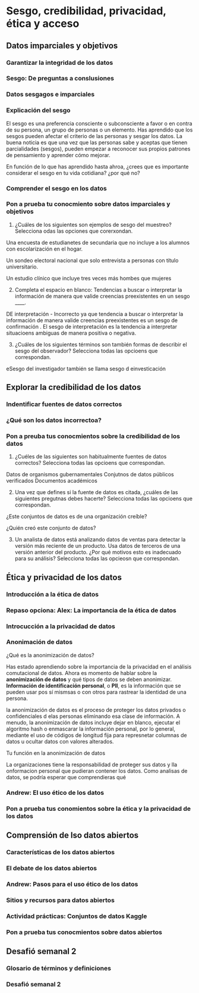# Sesgo, credibilidad, privacidad, ética y acceso

## Datos imparciales y objetivos 

### Garantizar la integridad de los datos 


### Sesgo: De preguntas a conslusiones

### Datos sesgagos e imparciales 

### Explicación del sesgo 

El sesgo es una preferencia consciente o subconsciente a favor o en contra de su persona, un grupo de personas o un elemento. Has aprendido que los sesgos pueden afectar el criterio de las personas y sesgar los datos. La buena noticia es que una vez que las personas sabe y aceptas que tienen parcialidades (sesgos), pueden empezar a reconocer sus propios patrones de pensamiento y aprender cómo mejorar. 

En función de lo que has aprendido hasta ahroa, ¿crees que es importante considerar el sesgo en tu vida cotidiana? ¿por qué no?



### Comprender el sesgo en los datos 



### Pon a prueba tu conocmiento sobre datos imparciales y objetivos 

1. ¿Cuáles de los siguientes son ejemplos de sesgo del muestreo? Selecciona odas las opciones que corerxondan.

Una encuesta de estudianetes de secundaria que no incluye a los alumnos con escolarización en el hogar.

Un sondeo electoral nacional que solo entrevista a personas con título universitario.

Un estudio clínico que incluye tres veces más hombes que mujeres

2. Completa el espacio en blanco: Tendencias a buscar o interpretar la información de manera que valide creencias preexistentes en un sesgo ____. 

DE interpretación - Incorrecto ya que tendencia a buscar o interpretar la información de manera valide creencias preexistentes es un sesgo de confirmación . El sesgo de interpretación es la tendencia a interpretar situacioens ambiguas de manera positiva o negativa. 

3. ¿Cuáles de los siguientes términos son también formas de describir el sesgo del observador? Selecciona todas las opcioens que correspondan. 

eSesgo del investigador también se llama sesgo d einvesticación 



## Explorar la credibilidad de los datos 

### Indentificar fuentes de datos correctos 



### ¿Qué son los datos incorrectoa? 

### Pon a preuba tus conocmientos sobre la credibilidad de los datos 

1. ¿Cuéles de las siguientes son habitualmente fuentes de datos correctos? Selecciona todas las opcioens que correspondan. 

Datos de organismos gubernamentales 
Conjutnos de datos públicos verificados 
Documentos académicos 

2. Una vez que defines si la fuente de datos es citada, ¿cuáles de las siguientes pregutnas debes hacerte? Selecciona todas las opcioens que correspondan.

¿Este conjuntos de datos es de una organización creíble?

¿Quién creó este conjunto de datos?

3. Un analista de datos está analizando datos de ventas para detectar la versión más reciente de un producto. Usa datos de terceros de una versión anterior del producto. ¿Por qué motivos esto es inadecuado para su análisis? Selecciona todas las opcieosn que correspondan. 



## Ética y privacidad de los datos 

### Introducción a la ética de datos 

### Repaso opciona: Alex: La importancia de la ética de datos 

### Introcucción a la privacidad de datos 

### Anonimación de datos 

¿Qué es la anonimización de datos?

Has estado aprendiendo sobre la importancia de la privacidad en el análisis comutacional de datos. Ahora es momento de hablar sobre la **anonimización de datos** y qué tipos de datos se deben anonimizar. **Información de identificación personal**, o **PII**, es la información que se pueden usar pos sí mismsas o con otros para rastrear la identidad de una persona. 

la anonimización de datos es el proceso de proteger los datos privados o confidenciales d elas personas eliminando esa clase de información. A menudo, la anonimización de datos incluye dejar en blanco, ejecutar el algoritmo hash o enmascarar la información personal, por lo general, mediante el uso de códigos de longitud fija para represnetar columnas de datos u ocultar datos con valores alterados. 

Tu función en la anonimización de datos 

La organizaciones tiene la responsabilidad de proteger sus datos y lla onformacion personal que pudieran contener los datos. Como analisas de datos, se podría esperar que comprendieras qué 

### Andrew: El uso ético de los datos 

### Pon a prueba tus conomientos sobre la ética y la privacidad de los datos 

## Comprensión de lso datos abiertos 

### Características de los datos abiertos

### El debate de los datos abiertos 

### Andrew: Pasos para el uso ético de los datos 

### Sitios y recursos para datos abiertos 

### Actividad prácticas: Conjuntos de datos Kaggle

### Pon a prueba tus conocmientos sobre datos abiertos 

## Desafió semanal 2

### Glosario de términos y definiciones 

### Desafió semanal 2 

